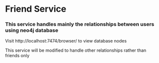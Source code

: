# Friend Service

### This service handles mainly the relationships between users using neo4j database

Visit http://localhost:7474/browser/ to view database nodes

This service will be modified to handle other relationships rather than friends only
